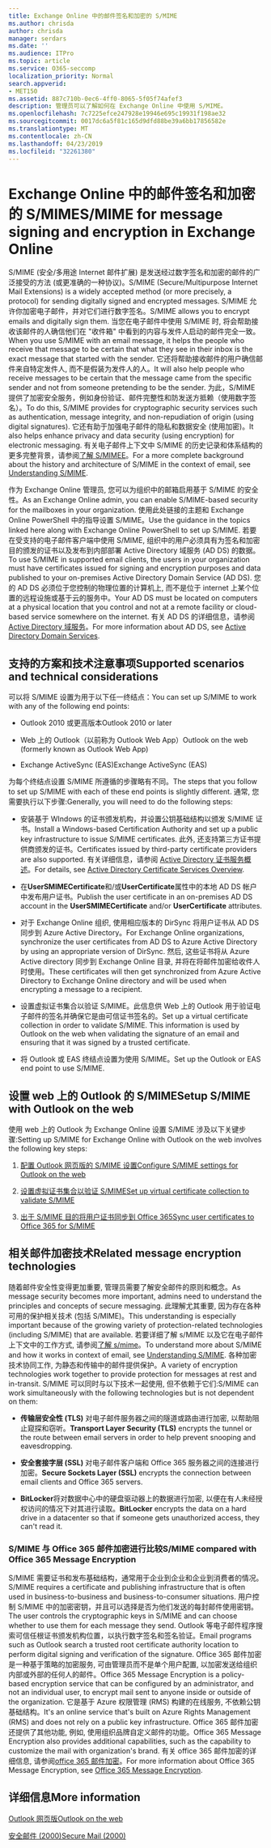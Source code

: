 ```yaml
---
title: Exchange Online 中的邮件签名和加密的 S/MIME
ms.author: chrisda
author: chrisda
manager: serdars
ms.date: ''
ms.audience: ITPro
ms.topic: article
ms.service: O365-seccomp
localization_priority: Normal
search.appverid:
- MET150
ms.assetid: 887c710b-0ec6-4ff0-8065-5f05f74afef3
description: 管理员可以了解如何在 Exchange Online 中使用 S/MIME。
ms.openlocfilehash: 7c7225efce247928e19946e695c19931f198ae32
ms.sourcegitcommit: 0017dc6a5f81c165d9dfd88be39a6bb17856582e
ms.translationtype: MT
ms.contentlocale: zh-CN
ms.lasthandoff: 04/23/2019
ms.locfileid: "32261380"
---
```

# <a name="smime-for-message-signing-and-encryption-in-exchange-online"></a><span data-ttu-id="3e88e-103">Exchange Online 中的邮件签名和加密的 S/MIME</span><span class="sxs-lookup"><span data-stu-id="3e88e-103">S/MIME for message signing and encryption in Exchange Online</span></span>

<span data-ttu-id="3e88e-104">S/MIME (安全/多用途 Internet 邮件扩展) 是发送经过数字签名和加密的邮件的广泛接受的方法 (或更准确的一种协议)。</span><span class="sxs-lookup"><span data-stu-id="3e88e-104">S/MIME (Secure/Multipurpose Internet Mail Extensions) is a widely accepted method (or more precisely, a protocol) for sending digitally signed and encrypted messages.</span></span> <span data-ttu-id="3e88e-105">S/MIME 允许你加密电子邮件，并对它们进行数字签名。</span><span class="sxs-lookup"><span data-stu-id="3e88e-105">S/MIME allows you to encrypt emails and digitally sign them.</span></span> <span data-ttu-id="3e88e-106">当您在电子邮件中使用 S/MIME 时, 将会帮助接收该邮件的人确信他们在 "收件箱" 中看到的内容与发件人启动的邮件完全一致。</span><span class="sxs-lookup"><span data-stu-id="3e88e-106">When you use S/MIME with an email message, it helps the people who receive that message to be certain that what they see in their inbox is the exact message that started with the sender.</span></span> <span data-ttu-id="3e88e-107">它还将帮助接收邮件的用户确信邮件来自特定发件人, 而不是假装为发件人的人。</span><span class="sxs-lookup"><span data-stu-id="3e88e-107">It will also help people who receive messages to be certain that the message came from the specific sender and not from someone pretending to be the sender.</span></span> <span data-ttu-id="3e88e-108">为此，S/MIME 提供了加密安全服务，例如身份验证、邮件完整性和防发送方抵赖（使用数字签名）。</span><span class="sxs-lookup"><span data-stu-id="3e88e-108">To do this, S/MIME provides for cryptographic security services such as authentication, message integrity, and non-repudiation of origin (using digital signatures).</span></span> <span data-ttu-id="3e88e-109">它还有助于加强电子邮件的隐私和数据安全 (使用加密)。</span><span class="sxs-lookup"><span data-stu-id="3e88e-109">It also helps enhance privacy and data security (using encryption) for electronic messaging.</span></span> <span data-ttu-id="3e88e-110">有关电子邮件上下文中 S/MIME 的历史记录和体系结构的更多完整背景，请参阅[了解 S/MIMEE](https://go.microsoft.com/fwlink/?LinkID=393948)。</span><span class="sxs-lookup"><span data-stu-id="3e88e-110">For a more complete background about the history and architecture of S/MIME in the context of email, see [Understanding S/MIME](https://go.microsoft.com/fwlink/?LinkID=393948).</span></span>

<span data-ttu-id="3e88e-111">作为 Exchange Online 管理员, 您可以为组织中的邮箱启用基于 S/MIME 的安全性。</span><span class="sxs-lookup"><span data-stu-id="3e88e-111">As an Exchange Online admin, you can enable S/MIME-based security for the mailboxes in your organization.</span></span> <span data-ttu-id="3e88e-112">使用此处链接的主题和 Exchange Online PowerShell 中的指导设置 S/MIME。</span><span class="sxs-lookup"><span data-stu-id="3e88e-112">Use the guidance in the topics linked here along with Exchange Online PowerShell to set up S/MIME.</span></span> <span data-ttu-id="3e88e-113">若要在受支持的电子邮件客户端中使用 S/MIME, 组织中的用户必须具有为签名和加密目的颁发的证书以及发布到内部部署 Active Directory 域服务 (AD DS) 的数据。</span><span class="sxs-lookup"><span data-stu-id="3e88e-113">To use S/MIME in supported email clients, the users in your organization must have certificates issued for signing and encryption purposes and data published to your on-premises Active Directory Domain Service (AD DS).</span></span> <span data-ttu-id="3e88e-114">您的 AD DS 必须位于您控制的物理位置的计算机上, 而不是位于 internet 上某个位置的远程设施或基于云的服务中。</span><span class="sxs-lookup"><span data-stu-id="3e88e-114">Your AD DS must be located on computers at a physical location that you control and not at a remote facility or cloud-based service somewhere on the internet.</span></span> <span data-ttu-id="3e88e-115">有关 AD DS 的详细信息，请参阅 [Active Directory 域服务](https://go.microsoft.com/fwlink/?LinkID=394064)。</span><span class="sxs-lookup"><span data-stu-id="3e88e-115">For more information about AD DS, see [Active Directory Domain Services](https://go.microsoft.com/fwlink/?LinkID=394064).</span></span>

## <a name="supported-scenarios-and-technical-considerations"></a><span data-ttu-id="3e88e-116">支持的方案和技术注意事项</span><span class="sxs-lookup"><span data-stu-id="3e88e-116">Supported scenarios and technical considerations</span></span>

<span data-ttu-id="3e88e-117">可以将 S/MIME 设置为用于以下任一终结点：</span><span class="sxs-lookup"><span data-stu-id="3e88e-117">You can set up S/MIME to work with any of the following end points:</span></span>

- <span data-ttu-id="3e88e-118">Outlook 2010 或更高版本</span><span class="sxs-lookup"><span data-stu-id="3e88e-118">Outlook 2010 or later</span></span>

- <span data-ttu-id="3e88e-119">Web 上的 Outlook（以前称为 Outlook Web App）</span><span class="sxs-lookup"><span data-stu-id="3e88e-119">Outlook on the web (formerly known as Outlook Web App)</span></span>

- <span data-ttu-id="3e88e-120">Exchange ActiveSync (EAS)</span><span class="sxs-lookup"><span data-stu-id="3e88e-120">Exchange ActiveSync (EAS)</span></span>

<span data-ttu-id="3e88e-121">为每个终结点设置 S/MIME 所遵循的步骤略有不同。</span><span class="sxs-lookup"><span data-stu-id="3e88e-121">The steps that you follow to set up S/MIME with each of these end points is slightly different.</span></span> <span data-ttu-id="3e88e-122">通常, 您需要执行以下步骤:</span><span class="sxs-lookup"><span data-stu-id="3e88e-122">Generally, you will need to do the following steps:</span></span>

- <span data-ttu-id="3e88e-123">安装基于 WIndows 的证书颁发机构，并设置公钥基础结构以颁发 S/MIME 证书。</span><span class="sxs-lookup"><span data-stu-id="3e88e-123">Install a Windows-based Certification Authority and set up a public key infrastructure to issue S/MIME certificates.</span></span> <span data-ttu-id="3e88e-124">此外, 还支持第三方证书提供商颁发的证书。</span><span class="sxs-lookup"><span data-stu-id="3e88e-124">Certificates issued by third-party certificate providers are also supported.</span></span> <span data-ttu-id="3e88e-125">有关详细信息，请参阅 [Active Directory 证书服务概述](https://technet.microsoft.com/library/hh831740.aspx)。</span><span class="sxs-lookup"><span data-stu-id="3e88e-125">For details, see [Active Directory Certificate Services Overview](https://technet.microsoft.com/library/hh831740.aspx).</span></span>

- <span data-ttu-id="3e88e-126">在**UserSMIMECertificate**和/或**UserCertificate**属性中的本地 AD DS 帐户中发布用户证书。</span><span class="sxs-lookup"><span data-stu-id="3e88e-126">Publish the user certificate in an on-premises AD DS account in the **UserSMIMECertificate** and/or **UserCertificate** attributes.</span></span>

- <span data-ttu-id="3e88e-127">对于 Exchange Online 组织, 使用相应版本的 DirSync 将用户证书从 AD DS 同步到 Azure Active Directory。</span><span class="sxs-lookup"><span data-stu-id="3e88e-127">For Exchange Online organizations, synchronize the user certificates from AD DS to Azure Active Directory by using an appropriate version of DirSync.</span></span> <span data-ttu-id="3e88e-128">然后, 这些证书将从 Azure Active directory 同步到 Exchange Online 目录, 并将在将邮件加密给收件人时使用。</span><span class="sxs-lookup"><span data-stu-id="3e88e-128">These certificates will then get synchronized from Azure Active Directory to Exchange Online directory and will be used when encrypting a message to a recipient.</span></span>

- <span data-ttu-id="3e88e-p106">设置虚拟证书集合以验证 S/MIME。此信息供 Web 上的 Outlook 用于验证电子邮件的签名并确保它是由可信证书签名的。</span><span class="sxs-lookup"><span data-stu-id="3e88e-p106">Set up a virtual certificate collection in order to validate S/MIME. This information is used by Outlook on the web when validating the signature of an email and ensuring that it was signed by a trusted certificate.</span></span>

- <span data-ttu-id="3e88e-131">将 Outlook 或 EAS 终结点设置为使用 S/MIME。</span><span class="sxs-lookup"><span data-stu-id="3e88e-131">Set up the Outlook or EAS end point to use S/MIME.</span></span>

## <a name="setup-smime-with-outlook-on-the-web"></a><span data-ttu-id="3e88e-132">设置 web 上的 Outlook 的 S/MIME</span><span class="sxs-lookup"><span data-stu-id="3e88e-132">Setup S/MIME with Outlook on the web</span></span>

<span data-ttu-id="3e88e-133">使用 web 上的 Outlook 为 Exchange Online 设置 S/MIME 涉及以下关键步骤:</span><span class="sxs-lookup"><span data-stu-id="3e88e-133">Setting up S/MIME for Exchange Online with Outlook on the web involves the following key steps:</span></span>

1. [<span data-ttu-id="3e88e-134">配置 Outlook 网页版的 S/MIME 设置</span><span class="sxs-lookup"><span data-stu-id="3e88e-134">Configure S/MIME settings for Outlook on the web</span></span>](configure-s-mime-settings-for-outlook-web-app.md)

2. [<span data-ttu-id="3e88e-135">设置虚拟证书集合以验证 S/MIME</span><span class="sxs-lookup"><span data-stu-id="3e88e-135">Set up virtual certificate collection to validate S/MIME</span></span>](set-up-virtual-certificate-collection-to-validate-s-mime.md)

3. [<span data-ttu-id="3e88e-136">出于 S/MIME 目的将用户证书同步到 Office 365</span><span class="sxs-lookup"><span data-stu-id="3e88e-136">Sync user certificates to Office 365 for S/MIME</span></span>](sync-user-certificates-to-office-365-for-s-mime.md)

## <a name="related-message-encryption-technologies"></a><span data-ttu-id="3e88e-137">相关邮件加密技术</span><span class="sxs-lookup"><span data-stu-id="3e88e-137">Related message encryption technologies</span></span>

<span data-ttu-id="3e88e-138">随着邮件安全性变得更加重要, 管理员需要了解安全邮件的原则和概念。</span><span class="sxs-lookup"><span data-stu-id="3e88e-138">As message security becomes more important, admins need to understand the principles and concepts of secure messaging.</span></span> <span data-ttu-id="3e88e-139">此理解尤其重要, 因为存在各种可用的保护相关技术 (包括 S/MIME)。</span><span class="sxs-lookup"><span data-stu-id="3e88e-139">This understanding is especially important because of the growing variety of protection-related technologies (including S/MIME) that are available.</span></span> <span data-ttu-id="3e88e-140">若要详细了解 s/MIME 以及它在电子邮件上下文中的工作方式, 请参阅[了解 s/mime](https://go.microsoft.com/fwlink/?LinkID=393948)。</span><span class="sxs-lookup"><span data-stu-id="3e88e-140">To understand more about S/MIME and how it works in context of email, see [Understanding S/MIME](https://go.microsoft.com/fwlink/?LinkID=393948).</span></span> <span data-ttu-id="3e88e-141">各种加密技术协同工作, 为静态和传输中的邮件提供保护。</span><span class="sxs-lookup"><span data-stu-id="3e88e-141">A variety of encryption technologies work together to provide protection for messages at rest and in-transit.</span></span> <span data-ttu-id="3e88e-142">S/MIME 可以同时与以下技术一起使用, 但不依赖于它们:</span><span class="sxs-lookup"><span data-stu-id="3e88e-142">S/MIME can work simultaneously with the following technologies but is not dependent on them:</span></span>

- <span data-ttu-id="3e88e-143">**传输层安全性 (TLS)** 对电子邮件服务器之间的隧道或路由进行加密, 以帮助阻止窥探和窃听。</span><span class="sxs-lookup"><span data-stu-id="3e88e-143">**Transport Layer Security (TLS)** encrypts the tunnel or the route between email servers in order to help prevent snooping and eavesdropping.</span></span>

- <span data-ttu-id="3e88e-144">**安全套接字层 (SSL)** 对电子邮件客户端和 Office 365 服务器之间的连接进行加密。</span><span class="sxs-lookup"><span data-stu-id="3e88e-144">**Secure Sockets Layer (SSL)** encrypts the connection between email clients and Office 365 servers.</span></span>

- <span data-ttu-id="3e88e-145">**BitLocker**将对数据中心中的硬盘驱动器上的数据进行加密, 以便在有人未经授权访问的情况下对其进行读取。</span><span class="sxs-lookup"><span data-stu-id="3e88e-145">**BitLocker** encrypts the data on a hard drive in a datacenter so that if someone gets unauthorized access, they can't read it.</span></span>

### <a name="smime-compared-with-office-365-message-encryption"></a><span data-ttu-id="3e88e-146">S/MIME 与 Office 365 邮件加密进行比较</span><span class="sxs-lookup"><span data-stu-id="3e88e-146">S/MIME compared with Office 365 Message Encryption</span></span>

<span data-ttu-id="3e88e-147">S/MIME 需要证书和发布基础结构，通常用于企业到企业和企业到消费者的情况。</span><span class="sxs-lookup"><span data-stu-id="3e88e-147">S/MIME requires a certificate and publishing infrastructure that is often used in business-to-business and business-to-consumer situations.</span></span> <span data-ttu-id="3e88e-148">用户控制 S/MIME 中的加密密钥，并且可以选择是否为他们发送的每封邮件使用密钥。</span><span class="sxs-lookup"><span data-stu-id="3e88e-148">The user controls the cryptographic keys in S/MIME and can choose whether to use them for each message they send.</span></span> <span data-ttu-id="3e88e-149">Outlook 等电子邮件程序搜索可信任根证书颁发机构位置，以执行数字签名和签名验证。</span><span class="sxs-lookup"><span data-stu-id="3e88e-149">Email programs such as Outlook search a trusted root certificate authority location to perform digital signing and verification of the signature.</span></span> <span data-ttu-id="3e88e-150">Office 365 邮件加密是一种基于策略的加密服务, 可由管理员而不是单个用户配置, 以加密发送给组织内部或外部的任何人的邮件。</span><span class="sxs-lookup"><span data-stu-id="3e88e-150">Office 365 Message Encryption is a policy-based encryption service that can be configured by an administrator, and not an individual user, to encrypt mail sent to anyone inside or outside of the organization.</span></span> <span data-ttu-id="3e88e-151">它是基于 Azure 权限管理 (RMS) 构建的在线服务, 不依赖公钥基础结构。</span><span class="sxs-lookup"><span data-stu-id="3e88e-151">It's an online service that's built on Azure Rights Management (RMS) and does not rely on a public key infrastructure.</span></span> <span data-ttu-id="3e88e-152">Office 365 邮件加密还提供了其他功能, 例如, 使用组织品牌自定义邮件的功能。</span><span class="sxs-lookup"><span data-stu-id="3e88e-152">Office 365 Message Encryption also provides additional capabilities, such as the capability to customize the mail with organization's brand.</span></span> <span data-ttu-id="3e88e-153">有关 office 365 邮件加密的详细信息, 请参阅[office 365 邮件加密](https://go.microsoft.com/fwlink/?LinkID=392525)。</span><span class="sxs-lookup"><span data-stu-id="3e88e-153">For more information about Office 365 Message Encryption, see [Office 365 Message Encryption](https://go.microsoft.com/fwlink/?LinkID=392525).</span></span>

## <a name="more-information"></a><span data-ttu-id="3e88e-154">详细信息</span><span class="sxs-lookup"><span data-stu-id="3e88e-154">More information</span></span>

[<span data-ttu-id="3e88e-155">Outlook 网页版</span><span class="sxs-lookup"><span data-stu-id="3e88e-155">Outlook on the web</span></span>](http://technet.microsoft.com/library/3814b665-01e8-4881-9a44-163f14789ee4.aspx)

[<span data-ttu-id="3e88e-156">安全邮件 (2000)</span><span class="sxs-lookup"><span data-stu-id="3e88e-156">Secure Mail (2000)</span></span>](https://technet.microsoft.com/en-us/library/cc962043.aspx)
